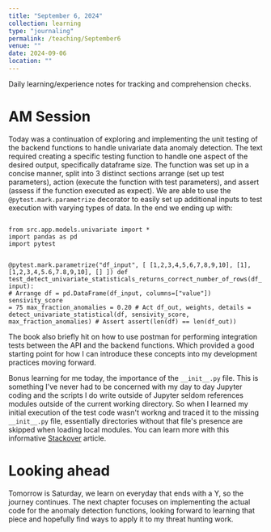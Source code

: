 ```yaml
---
title: "September 6, 2024"
collection: learning
type: "journaling"
permalink: /teaching/September6
venue: ""
date: 2024-09-06
location: ""
---
```


Daily learning/experience notes for tracking and comprehension checks.

AM Session
======

Today was a continuation of exploring and implementing the unit testing of the backend functions to handle univariate data anomaly detection. The text required creating a specific testing function to handle one aspect of the desired output, specifically dataframe size. The function was set up in a concise manner, split into 3 distinct sections arrange (set up test parameters), action (execute the function with test parameters), and assert (assess if the function executed as expect). We are able to use the `@pytest.mark.parametrize` decorator to easily set up additional inputs to test execution with varying types of data. In the end we ending up with: 

<code>
from src.app.models.univariate import *  
import pandas as pd  
import pytest

@pytest.mark.parametrize("df_input", [
    [1,2,3,4,5,6,7,8,9,10], 
    [1], 
    [1,2,3,4,5.6,7.8,9,10], 
    []
])
def test_detect_univariate_statisticals_returns_correct_number_of_rows(df_input):
    # Arrange
    df = pd.DataFrame(df_input, columns=["value"])
    sensivity_score = 75
    max_fraction_anomalies = 0.20
    # Act
    df_out, weights, details = detect_univariate_statistical(df, sensivity_score, max_fraction_anomalies)
    # Assert
    assert(len(df) == len(df_out))
</code>


The book also briefly hit on how to use postman for performing integration tests between the API and the backend functions. Which provided a good starting point for how I can introduce these concepts into my development practices moving forward.


Bonus learning for me today, the importance of the `__init__.py` file. This is something I've never had to be concerned with my day to day Jupyter coding and the scripts I do write outside of Jupyter seldom references modules outside of the current working directory. So when I learned my initial execution of the test code wasn't workng and traced it to the missing `__init__.py` file, essentially directories without that file's presence are skipped when loading local modules. You can learn more with this informative [Stackover](https://stackoverflow.com/questions/448271/what-is-init-py-for) article.


Looking ahead
======

Tomorrow is Saturday, we learn on everyday that ends with a Y, so the journey continues. The next chapter focuses on implementing the actual code for the anomaly detection functions, looking forward to learning that piece and hopefully find ways to apply it to my threat hunting work.


